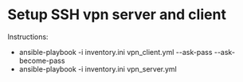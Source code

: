 # Setup SSH vpn server and client

Instructions:
- ansible-playbook -i inventory.ini vpn_client.yml --ask-pass --ask-become-pass
- ansible-playbook -i inventory.ini vpn_server.yml
